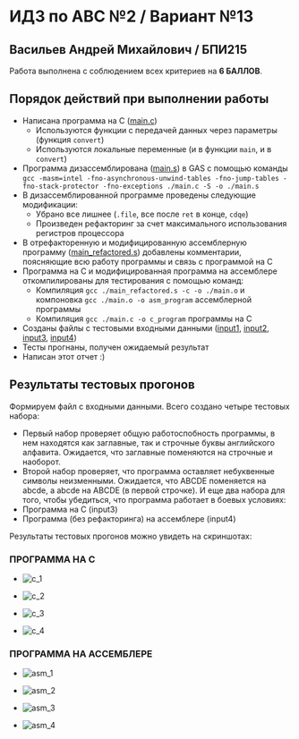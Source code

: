 # ИДЗ по АВС №2 / Вариант №13
## Васильев Андрей Михайлович / БПИ215

Работа выполнена с соблюдением всех критериев на **6 БАЛЛОВ**.

## Порядок действий при выполнении работы
- Написана программа на C ([main.c](https://github.com/makeitokay/avs-ihw-2/blob/master/main.c))
    - Используются функции с передачей данных через параметры (функция `convert`)
    - Используются локальные переменные (и в функции `main`, и в `convert`)
- Программа дизассемблирована ([main.s](https://github.com/makeitokay/avs-ihw-2/blob/master/main.s)) в GAS с помощью команды `gcc -masm=intel -fno-asynchronous-unwind-tables -fno-jump-tables -fno-stack-protector -fno-exceptions ./main.c -S -o ./main.s`
- В дизассемблированной программе проведены следующие модификации:
    - Убрано все лишнее (`.file`, все после `ret` в конце, `cdqe`)
    - Произведен рефакторинг за счет максимального использования регистров процессора
- В отрефакторенную и модифицированную ассемблерную программу ([main_refactored.s](https://github.com/makeitokay/avs-ihw-2/blob/master/main_refactored.s)) добавлены комментарии, поясняющие всю работу программы и связь с программой на C
- Программа на C и модифицированная программа на ассемблере откомпилированы для тестирования с помощью команд:
    - Компиляция `gcc ./main_refactored.s -c -o ./main.o` и компоновка `gcc ./main.o -o asm_program` ассемблерной программы
    - Компиляция `gcc ./main.c -o c_program` программы на C
- Созданы файлы с тестовыми входными данными ([input1](https://github.com/makeitokay/avs-ihw-2/blob/master/input1), [input2](https://github.com/makeitokay/avs-ihw-2/blob/master/input2), [input3](https://github.com/makeitokay/avs-ihw-2/blob/master/input3), [input4](https://github.com/makeitokay/avs-ihw-2/blob/master/input4))
- Тесты прогнаны, получен ожидаемый результат
- Написан этот отчет :)

## Результаты тестовых прогонов

Формируем файл с входными данными. Всего создано четыре тестовых набора:
- Первый набор проверяет общую работоспобность программы, в нем находятся как заглавные, так и строчные буквы английского алфавита. Ожидается, что заглавные поменяются на строчные и наоборот.
- Второй набор проверяет, что программа оставляет небуквенные символы неизменными. Ожидается, что ABCDE поменяется на abcde, а abcde на ABCDE (в первой строчке).
И еще два набора для того, чтобы убедиться, что программа работает в боевых условиях:
- Программа на С (input3)
- Программа (без рефакторинга) на ассемблере (input4)

Результаты тестовых прогонов можно увидеть на скриншотах:

### ПРОГРАММА НА C

- ![c_1](https://user-images.githubusercontent.com/34311075/201494988-7f283015-ab6a-4be3-82d0-c4badca16ac0.png)

- ![c_2](https://user-images.githubusercontent.com/34311075/201494991-c30d53e8-e7f7-4848-98df-b031509918cc.png)

- ![c_3](https://user-images.githubusercontent.com/34311075/201494997-7128ef46-3931-43c2-a31f-5a8c4eb141d5.png)

- ![c_4](https://user-images.githubusercontent.com/34311075/201495001-0517b28c-94b6-49fe-a3fd-eb1458634022.png)

### ПРОГРАММА НА АССЕМБЛЕРЕ
- ![asm_1](https://user-images.githubusercontent.com/34311075/201495019-e9d8da50-e04e-4c76-abeb-df7988d79833.png)

- ![asm_2](https://user-images.githubusercontent.com/34311075/201495022-1eb364bf-fc4d-479d-96d0-d4703829e7d5.png)

- ![asm_3](https://user-images.githubusercontent.com/34311075/201495023-022c1ca0-1896-40a2-b29b-98ffb4a860bb.png)

- ![asm_4](https://user-images.githubusercontent.com/34311075/201495027-dd76a351-743e-4b74-bfc2-c3bb33b52328.png)
